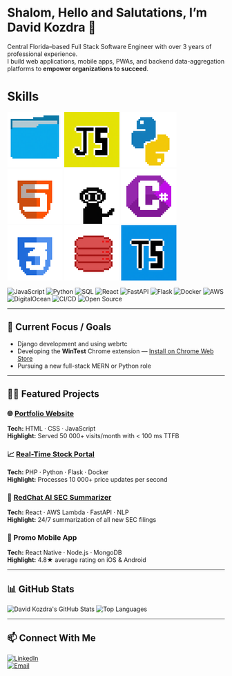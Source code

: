 
# **Shalom**, **Hello** and **Salutations**, I’m **David Kozdra** 👋

Central Florida–based Full Stack Software Engineer with over 3 years of professional experience.  
I build web applications, mobile apps, PWAs, and backend data-aggregation platforms to **empower organizations to succeed**.

# Skills


![alt text](folder.png) ![alt text](JavaScript.png) ![alt text](Python.png) ![alt text](html.png) ![alt text](git.png) ![alt text](csharp.png) ![alt text](css.png) ![alt text](sql.png) ![alt text](TypeScript.png)

![JavaScript](https://img.shields.io/badge/JavaScript-ES6-yellow?logo=javascript&logoColor=fff)  ![Python](https://img.shields.io/badge/Python-3.x-blue?logo=python&logoColor=fff)  ![SQL](https://img.shields.io/badge/SQL-PostgreSQL-blue?logo=postgresql&logoColor=fff)  ![React](https://img.shields.io/badge/React-17.0.2-cyan?logo=react&logoColor=fff)  ![FastAPI](https://img.shields.io/badge/FastAPI-0.95-green?logo=fastapi&logoColor=fff)  ![Flask](https://img.shields.io/badge/Flask-2.3.0-black?logo=flask&logoColor=fff)  ![Docker](https://img.shields.io/badge/Docker-20.10.7-blue?logo=docker&logoColor=fff)  ![AWS](https://img.shields.io/badge/AWS-Cloud-orange?logo=amazonaws&logoColor=fff)  ![DigitalOcean](https://img.shields.io/badge/DigitalOcean-API-blue?logo=digitalocean&logoColor=fff)  ![CI/CD](https://img.shields.io/badge/CI/CD-GitHub%20Actions-blue?logo=githubactions&logoColor=fff)  ![Open Source](https://img.shields.io/badge/Open%20Source-Contributor-orange?logo=github&logoColor=fff)

---

## 🚧 Current Focus / Goals

- Django development and using webrtc
- Developing the **WinTest** Chrome extension — [Install on Chrome Web Store](https://chromewebstore.google.com/detail/wintest/ckgcnleaajonjljmfbamgpffiemninbe)  
- Pursuing a new full-stack MERN or Python role  



---

## 🧑‍💻 Featured Projects

### 🌐 [Portfolio Website](https://davidkozdra.com)  
**Tech:** HTML · CSS · JavaScript  
**Highlight:** Served 50 000+ visits/month with < 100 ms TTFB  

### 📈 [Real-Time Stock Portal](https://redchip.com/stocks)  
**Tech:** PHP · Python · Flask · Docker  
**Highlight:** Processes 10 000+ price updates per second  

### 🤖 [RedChat AI SEC Summarizer](https://red.chat)  
**Tech:** React · AWS Lambda · FastAPI · NLP  
**Highlight:** 24/7 summarization of all new SEC filings  

### 📱 Promo Mobile App  
**Tech:** React Native · Node.js · MongoDB  
**Highlight:** 4.8★ average rating on iOS & Android  

---

## 📊 GitHub Stats

![David Kozdra's GitHub Stats](https://github-readme-stats.vercel.app/api?username=DavidKozdra&show_icons=true&theme=radical&hide_border=false&hide_rank=false&card_width=500&line_height=30&title_color=ff79c6&icon_color=ffb86c&text_color=f8f8f2&bg_color=282a36&ring_color=bd93f9&border_color=6272a4&rank_icon=github)     ![Top Languages](https://github-readme-stats.vercel.app/api/top-langs/?username=DavidKozdra&layout=compact&theme=radical&hide_border=false)


---

## 📫 Connect With Me

[![LinkedIn](https://img.shields.io/badge/LinkedIn-DavidKozdra-blue?logo=linkedin&logoColor=fff)](https://www.linkedin.com/in/davidkozdra)  
[![Email](https://img.shields.io/badge/Email-info@davidkozdra.com-red?logo=gmail&logoColor=fff)](mailto:info@davidkozdra.com)
